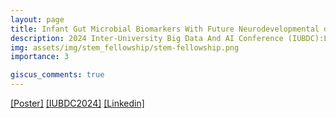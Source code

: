 ```yaml
---
layout: page
title: Infant Gut Microbial Biomarkers With Future Neurodevelopmental disorders
description: 2024 Inter-University Big Data And AI Conference (IUBDC):Leveraging Open Data Analytics and Machine Learning to Improve Mental Health Research and Innovation
img: assets/img/stem_fellowship/stem-fellowship.png
importance: 3

giscus_comments: true
---
```

[[Poster]](https://howardzhan2025.top/assets/pdf/IUBDC_poster.pdf) [[IUBDC2024]](https://live.stemfellowship.org/case-study/iubdc-ai-challenge-2024/) [[Linkedin]](https://www.linkedin.com/posts/howard-zhan-9556a92bb_grateful-for-an-inspiring-day-at-the-stem-activity-7223673717669703680-qQhr/?utm_source=share&utm_medium=member_desktop) 